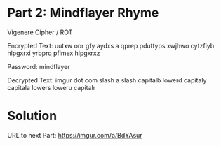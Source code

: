 
# Part 2: Mindflayer Rhyme

Vigenere Cipher / ROT

Encrypted Text: uutxw oor gfy aydxs a qprep pduttyps xwjhwo cytzfiyb hlpgxrxi yrbprq pfimex hlpgxrxz

Password: mindflayer

Decrypted Text: imgur dot com slash a slash capitalb lowerd capitaly capitala lowers loweru capitalr


# Solution

URL to next Part: https://imgur.com/a/BdYAsur

